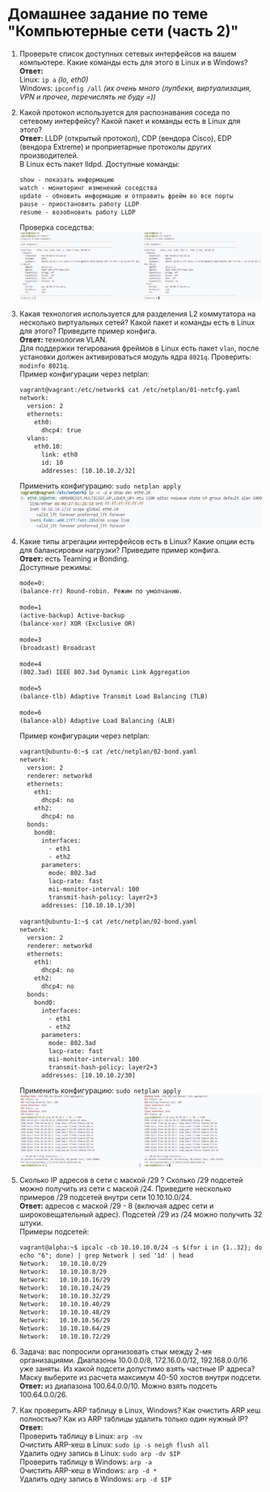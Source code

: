 # Домашнее задание по теме "Компьютерные сети (часть 2)"

1. Проверьте список доступных сетевых интерфейсов на вашем компьютере. Какие команды есть для этого в Linux и в Windows?  
**Ответ:**  
Linux: `ip a` *(lo, eth0)*  
Windows: `ipconfig /all` *(их очень много (лупбеки, виртуализация, VPN и прочее, перечислять не буду =))* 

2. Какой протокол используется для распознавания соседа по сетевому интерфейсу? Какой пакет и команды есть в Linux для этого?  
**Ответ:** LLDP (открытый протокол), CDP (вендора Cisco), EDP (вендора Extreme) и проприетарные протоколы других производителей.  
В Linux есть пакет lldpd.
Доступные команды:  
    ```
    show - показать информацию
    watch - мониторинг изменений соседства
    update - обновить информацию и отправить фрейм во все порты
    pause - приостановить работу LLDP
    resume - возобновить работу LLDP
    ```
    Проверка соседства:  
    ![](./assets/images/../../.assets/images/lldp.png)

3. Какая технология используется для разделения L2 коммутатора на несколько виртуальных сетей? Какой пакет и команды есть в Linux для этого? Приведите пример конфига.  
**Ответ:** технология VLAN.  
Для поддержки тегирования фреймов в Linux есть пакет `vlan`, после установки должен активироваться модуль ядра `8021q`. Проверить: `modinfo 8021q`.  
Пример конфигурации через netplan:
    ```
    vagrant@vagrant:/etc/network$ cat /etc/netplan/01-netcfg.yaml 
    network:
      version: 2
      ethernets:
        eth0:
          dhcp4: true
      vlans:
        eth0.10:
          link: eth0
          id: 10
          addresses: [10.10.10.2/32]
    ```
    Применить конфигурацию: `sudo netplan apply`
    ![](./assets/images/../../.assets/images/vlan.png)

1. Какие типы агрегации интерфейсов есть в Linux? Какие опции есть для балансировки нагрузки? Приведите пример конфига.  
**Ответ:** есть Teaming и Bonding.  
Доступные режимы:  
    ```
    mode=0:
    (balance-rr) Round-robin. Режим по умолчанию.

    mode=1 
    (active-backup) Active-backup
    (balance-xor) XOR (Exclusive OR)

    mode=3
    (broadcast) Broadcast

    mode=4
    (802.3ad) IEEE 802.3ad Dynamic Link Aggregation

    mode=5
    (balance-tlb) Adaptive Transmit Load Balancing (TLB)

    mode=6
    (balance-alb) Adaptive Load Balancing (ALB)
    ```
    Пример конфигурации через netplan:
    ```
    vagrant@ubuntu-0:~$ cat /etc/netplan/02-bond.yaml
    network:
      version: 2
      renderer: networkd
      ethernets:
        eth1:
          dhcp4: no
        eth2:
          dhcp4: no
      bonds:
        bond0:
          interfaces:
            - eth1
            - eth2
          parameters:
            mode: 802.3ad
            lacp-rate: fast
            mii-monitor-interval: 100
            transmit-hash-policy: layer2+3
          addresses: [10.10.10.1/30]

    vagrant@ubuntu-1:~$ cat /etc/netplan/02-bond.yaml
    network:
      version: 2
      renderer: networkd
      ethernets:
        eth1:
          dhcp4: no
        eth2:
          dhcp4: no
      bonds:
        bond0:
          interfaces:
            - eth1
            - eth2
          parameters:
            mode: 802.3ad
            lacp-rate: fast
            mii-monitor-interval: 100
            transmit-hash-policy: layer2+3
          addresses: [10.10.10.2/30]
    ```
    Применить конфигурацию: `sudo netplan apply`
    ![](./assets/images/../../.assets/images/bonding-up.png)

2. Сколько IP адресов в сети с маской /29 ? Сколько /29 подсетей можно получить из сети с маской /24. Приведите несколько примеров /29 подсетей внутри сети 10.10.10.0/24.  
**Ответ:** адресов с маской /29 - 8 (включая адрес сети и широковещательный адрес). Подсетей /29 из /24 можно получить 32 штуки.  
Примеры подсетей:  
    ```
    vagrant@alpha:~$ ipcalc -cb 10.10.10.0/24 -s $(for i in {1..32}; do     echo "6"; done) | grep Network | sed '1d' | head
    Network:   10.10.10.0/29        
    Network:   10.10.10.8/29
    Network:   10.10.10.16/29
    Network:   10.10.10.24/29
    Network:   10.10.10.32/29
    Network:   10.10.10.40/29
    Network:   10.10.10.48/29
    Network:   10.10.10.56/29
    Network:   10.10.10.64/29
    Network:   10.10.10.72/29
    ```
3. Задача: вас попросили организовать стык между 2-мя организациями. Диапазоны 10.0.0.0/8, 172.16.0.0/12, 192.168.0.0/16 уже заняты. Из какой подсети допустимо взять частные IP адреса? Маску выберите из расчета максимум 40-50 хостов внутри подсети.  
**Ответ:** из диапазона 100.64.0.0/10. Можно взять подсеть 100.64.0.0/26.  

4. Как проверить ARP таблицу в Linux, Windows? Как очистить ARP кеш полностью? Как из ARP таблицы удалить только один нужный IP?  
**Ответ:**  
Проверить таблицу в Linux: `arp -nv`  
Очистить ARP-кеш в Linux: `sudo ip -s neigh flush all`  
Удалить одну запись в Linux: `sudo arp -dv $IP`  
Проверить таблицу в Windows: `arp -a`  
Очистить ARP-кеш в Windows: `arp -d *`  
Удалить одну запись в Windows: `arp -d $IP`  
